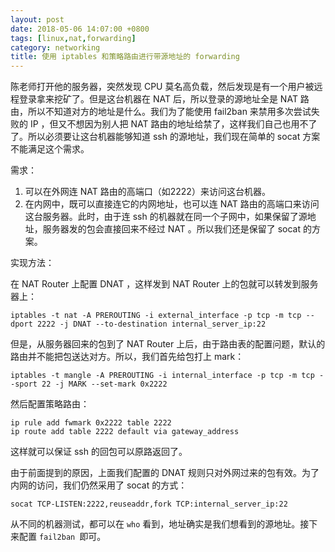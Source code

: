 ```yaml
---
layout: post
date: 2018-05-06 14:07:00 +0800
tags: [linux,nat,forwarding]
category: networking
title: 使用 iptables 和策略路由进行带源地址的 forwarding
---
```


陈老师打开他的服务器，突然发现 CPU 莫名高负载，然后发现是有一个用户被远程登录拿来挖矿了。但是这台机器在 NAT 后，所以登录的源地址全是 NAT 路由，所以不知道对方的地址是什么。我们为了能使用 fail2ban 来禁用多次尝试失败的 IP ，但又不想因为别人把 NAT 路由的地址给禁了，这样我们自己也用不了了。所以必须要让这台机器能够知道 ssh 的源地址，我们现在简单的 socat 方案不能满足这个需求。

需求：

1. 可以在外网连 NAT 路由的高端口（如2222）来访问这台机器。
2. 在内网中，既可以直接连它的内网地址，也可以连 NAT 路由的高端口来访问这台服务器。此时，由于连 ssh 的机器就在同一个子网中，如果保留了源地址，服务器发的包会直接回来不经过 NAT 。所以我们还是保留了 socat 的方案。

实现方法：

在 NAT Router 上配置 DNAT ，这样发到 NAT Router 上的包就可以转发到服务器上：

```shell
iptables -t nat -A PREROUTING -i external_interface -p tcp -m tcp --dport 2222 -j DNAT --to-destination internal_server_ip:22
```

但是，从服务器回来的包到了 NAT Router 上后，由于路由表的配置问题，默认的路由并不能把包送达对方。所以，我们首先给包打上 mark：

```shell
iptables -t mangle -A PREROUTING -i internal_interface -p tcp -m tcp --sport 22 -j MARK --set-mark 0x2222
```

然后配置策略路由：

```shell
ip rule add fwmark 0x2222 table 2222
ip route add table 2222 default via gateway_address
```

这样就可以保证 ssh 的回包可以原路返回了。

由于前面提到的原因，上面我们配置的 DNAT 规则只对外网过来的包有效。为了内网的访问，我们仍然采用了 socat 的方式：

```shell
socat TCP-LISTEN:2222,reuseaddr,fork TCP:internal_server_ip:22
```

从不同的机器测试，都可以在 `who` 看到，地址确实是我们想看到的源地址。接下来配置 `fail2ban `即可。